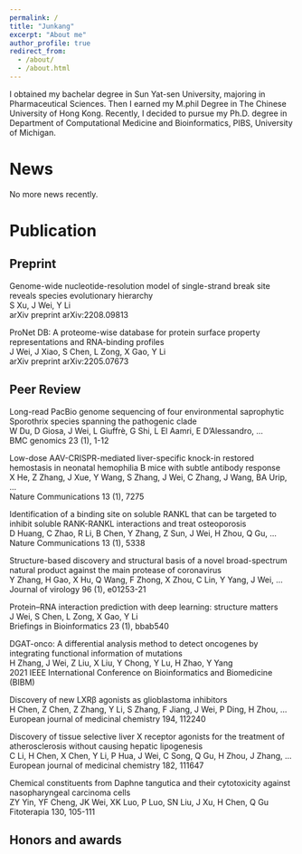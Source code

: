 ```yaml
---
permalink: /
title: "Junkang"
excerpt: "About me"
author_profile: true
redirect_from: 
  - /about/
  - /about.html
---
```


I obtained my bachelar degree in Sun Yat-sen University, majoring in Pharmaceutical Sciences. Then I earned my M.phil Degree in The Chinese University of Hong Kong. Recently, I decided to pursue my Ph.D. degree in Department of Computational Medicine and Bioinformatics, PIBS, University of Michigan. 

News
======

No more news recently. 

Publication
======  

**Preprint**
------
Genome-wide nucleotide-resolution model of single-strand break site reveals species evolutionary hierarchy  
S Xu, J Wei, Y Li  
arXiv preprint arXiv:2208.09813

ProNet DB: A proteome-wise database for protein surface property representations and RNA-binding profiles  
J Wei, J Xiao, S Chen, L Zong, X Gao, Y Li  
arXiv preprint arXiv:2205.07673

**Peer Review**
------
Long-read PacBio genome sequencing of four environmental saprophytic Sporothrix species spanning the pathogenic clade  
W Du, D Giosa, J Wei, L Giuffrè, G Shi, L El Aamri, E D’Alessandro, ...  
BMC genomics 23 (1), 1-12

Low-dose AAV-CRISPR-mediated liver-specific knock-in restored hemostasis in neonatal hemophilia B mice with subtle antibody response  
X He, Z Zhang, J Xue, Y Wang, S Zhang, J Wei, C Zhang, J Wang, BA Urip, ...  
Nature Communications 13 (1), 7275

Identification of a binding site on soluble RANKL that can be targeted to inhibit soluble RANK-RANKL interactions and treat osteoporosis  
D Huang, C Zhao, R Li, B Chen, Y Zhang, Z Sun, J Wei, H Zhou, Q Gu, ...  
Nature Communications 13 (1), 5338

Structure-based discovery and structural basis of a novel broad-spectrum natural product against the main protease of coronavirus  
Y Zhang, H Gao, X Hu, Q Wang, F Zhong, X Zhou, C Lin, Y Yang, J Wei, ...  
Journal of virology 96 (1), e01253-21

Protein–RNA interaction prediction with deep learning: structure matters  
J Wei, S Chen, L Zong, X Gao, Y Li  
Briefings in Bioinformatics 23 (1), bbab540

DGAT-onco: A differential analysis method to detect oncogenes by integrating functional information of mutations  
H Zhang, J Wei, Z Liu, X Liu, Y Chong, Y Lu, H Zhao, Y Yang  
2021 IEEE International Conference on Bioinformatics and Biomedicine (BIBM)

Discovery of new LXRβ agonists as glioblastoma inhibitors  
H Chen, Z Chen, Z Zhang, Y Li, S Zhang, F Jiang, J Wei, P Ding, H Zhou, ...  
European journal of medicinal chemistry 194, 112240

Discovery of tissue selective liver X receptor agonists for the treatment of atherosclerosis without causing hepatic lipogenesis  
C Li, H Chen, X Chen, Y Li, P Hua, J Wei, C Song, Q Gu, H Zhou, J Zhang, ...  
European journal of medicinal chemistry 182, 111647

Chemical constituents from Daphne tangutica and their cytotoxicity against nasopharyngeal carcinoma cells  
ZY Yin, YF Cheng, JK Wei, XK Luo, P Luo, SN Liu, J Xu, H Chen, Q Gu  
Fitoterapia 130, 105-111

Honors and awards
------


